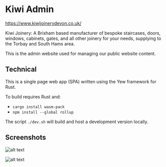 # Kiwi Admin

https://www.kiwijoinerydevon.co.uk/

Kiwi Joinery: A Brixham based manufacturer of bespoke staircases, doors, windows, cabinets, gates, and all other joinery for your needs, supplying to the Torbay and South Hams area.

This is the admin website used for managing our public website content.

## Technical

This is a single page web app (SPA) written using the Yew framework for Rust.

To build requires Rust and:
- `cargo install wasm-pack`
- `npm install --global rollup`

The script `./dev.sh` will build and host a development version locally.

## Screenshots

![alt text](./screenshots/users.png)

![alt text](./screenshots/gallery.png)
